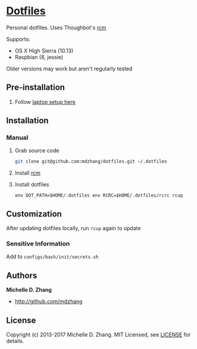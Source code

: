 # [Dotfiles](https://dotfiles.github.io/)

Personal dotfiles. Uses Thoughbot's [rcm][rcm]

Supports:

* OS X High Sierra (10.13)
* Raspbian (8, jessie)

Older versions may work but aren't regularly tested

## Pre-installation

1. Follow [laptop setup here][laptop]

## Installation

### Manual

1. Grab source code
    ```sh
    git clone git@github.com:mdzhang/dotfiles.git ~/.dotfiles
    ```

1. Install [rcm][rcm]

1. Install dotfiles

    ```
    env DOT_PATH=$HOME/.dotfiles env RCRC=$HOME/.dotfiles/rcrc rcup
    ```

## Customization

After updating dotfiles locally, run `rcup` again to update

### Sensitive Information

Add to `configs/bash/init/secrets.sh`

## Authors

**Michelle D. Zhang**

  * <http://github.com/mdzhang>

## License

Copyright (c) 2013-2017 Michelle D. Zhang. MIT Licensed, see [LICENSE](LICENSE.md) for details.

[laptop]: https://github.com/mdzhang/laptop
[rcm]: https://github.com/thoughtbot/rcm
